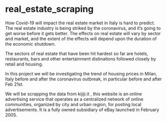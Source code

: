# real_estate_scraping
How Covid-19 will impact the real estate market in Italy is hard to predict. The real estate industry is being striked by the coronavirus, and it’s going to get worse before it gets better. The effects on real estate will vary by sector and market, and the extent of the effects will depend upon the duration of the economic shutdown.

The sectors of real estate that have been hit hardest so far are hotels, restaurants, bars and other entertainment distinations followed closely by retail and housing.

In this project we will be investigating the trend of housing prices in Milan, Italy before and after the coronavirus outbreak, in particular before and after Feb 21st. 

We will be scrapping the data from kijiji.it , this website is an online advertising service that operates as a centralized network of online communities, organized by city and urban region, for posting local advertisements. It is a fully owned subsidiary of eBay launched in February 2005. 
